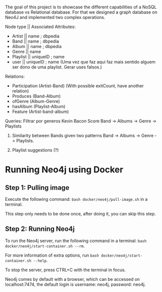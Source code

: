 The goal of this project is to showcase the different capabilities of a NoSQL database vs Relational database. For that we designed a graph database on Neo4J and implemented two complex operations.

Node type || Associated Attributes:
- Artist || name ; dbpedia
- Band || name ; dbpedia
- Album || name ; dbpedia
- Genre || name
- Playlist || uniqueID ; name
- user || uniqueID ; name (Uma vez que faz aqui faz mais sentido alguem ser dono de uma playlist. Gerar uses falsos.)

Relations:
- Participation (Artist-Band) (With possible exitCount, have another relation)
- Produces (Band-Album)
- ofGenre (Album-Genre)
- hasAlbum (Playlist-Album)
- Feature (Artist-band-album)

Queries:
Filtrar por generos
Kevin Bacon Score
Band -> Albums -> Genre -> Playlists

1. Similarity between Bands given two patterns Band -> Albums -> Genre -> Playlists.

2. Playlist suggestions (?)

# Running Neo4j using Docker

## Step 1: Pulling image

Execute the following command: `bash docker/neo4j/pull-image.sh` in a terminal.

This step only needs to be done once, after doing it, you can skip this step.

## Step 2: Running Neo4j

To run the Neo4j server, run the following command in a terminal: `bash docker/neo4j/start-container.sh --rm`.

For more information of extra options, run `bash docker/neo4j/start-container.sh --help`.

To stop the server, press CTRL+C with the terminal in focus.

Neo4j comes by default with a browser, which can be accessed on localhost:7474, the default login is username: neo4j, password: neo4j.
